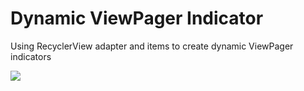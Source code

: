 # Dynamic ViewPager Indicator
Using RecyclerView adapter and items  to create dynamic ViewPager indicators

![](https://cdn-images-1.medium.com/max/800/1*zp0NadwreA0vfXW_sxBpbA.gif)
